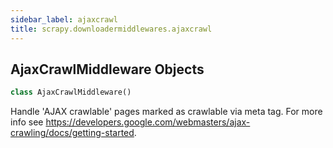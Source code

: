 ```yaml
---
sidebar_label: ajaxcrawl
title: scrapy.downloadermiddlewares.ajaxcrawl
---
```


## AjaxCrawlMiddleware Objects

```python
class AjaxCrawlMiddleware()
```

Handle &#x27;AJAX crawlable&#x27; pages marked as crawlable via meta tag.
For more info see https://developers.google.com/webmasters/ajax-crawling/docs/getting-started.

